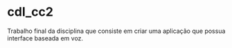 # cdl_cc2
Trabalho final da disciplina que consiste em criar uma aplicação que possua interface baseada em voz.
